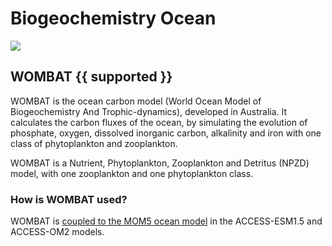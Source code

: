 # <div class="highlight-bg"> Biogeochemistry Ocean </div>

<!-- {% include "call_contribute.md" %} -->

<!-- ![BGC Ocean Component Logo](../../assets/component-logos/components-without-titles/ACCESS icon BGC OCEAN.png){align=right width=40%} -->

<img src = "../../../assets/component-logos/component-maps/bgc-ocean-component-map.png" class="white-img-bg"></img>

## <div class="center-icons"> WOMBAT {{ supported }} </div>
WOMBAT is the ocean carbon model (World Ocean Model of Biogeochemistry And Trophic-dynamics), developed in Australia. It calculates the carbon fluxes of the ocean, by simulating the evolution of phosphate, oxygen, dissolved inorganic carbon, alkalinity and iron with one class of phytoplankton and zooplankton.

WOMBAT is a Nutrient, Phytoplankton, Zooplankton and Detritus (NPZD) model, with one zooplankton and one phytoplankton class.

### How is WOMBAT used?

WOMBAT is [coupled to the MOM5 ocean model][MOM5-WOMBAT-code] in the ACCESS-ESM1.5 and ACCESS-OM2 models.

[MOM5-WOMBAT-code]: https://github.com/COSIMA/ACCESS-ESM1.5-MOM5
